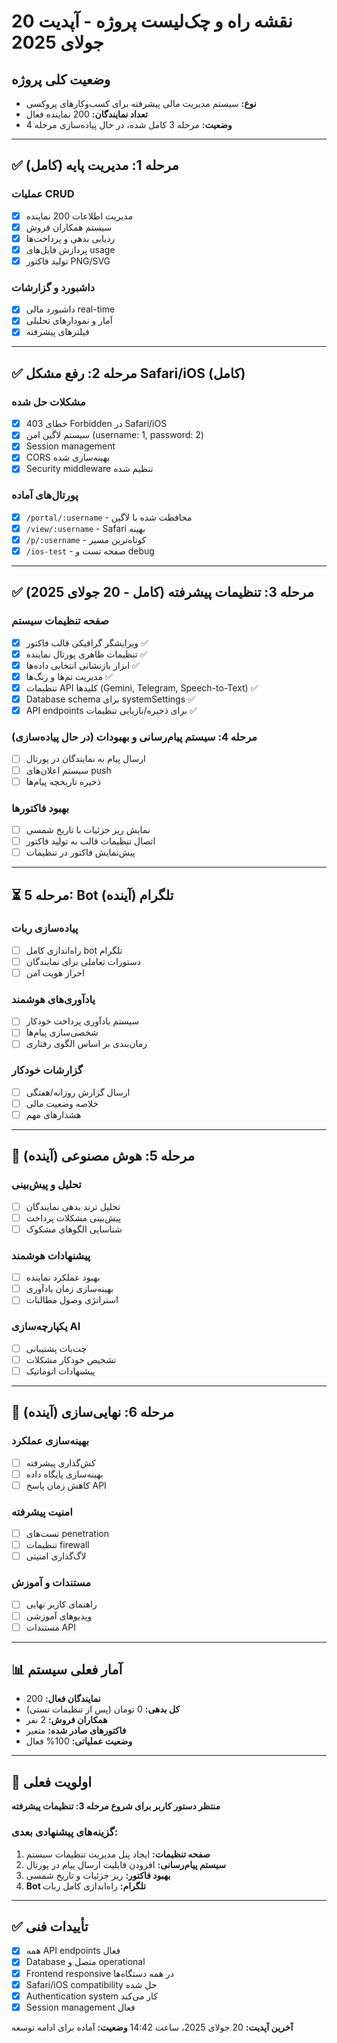 # نقشه راه و چک‌لیست پروژه - آپدیت 20 جولای 2025

## وضعیت کلی پروژه
- **نوع:** سیستم مدیریت مالی پیشرفته برای کسب‌وکارهای پروکسی
- **تعداد نمایندگان:** 200 نماینده فعال
- **وضعیت:** مرحله 3 کامل شده، در حال پیاده‌سازی مرحله 4

---

## ✅ مرحله 1: مدیریت پایه (کامل)
### عملیات CRUD
- [x] مدیریت اطلاعات 200 نماینده
- [x] سیستم همکاران فروش
- [x] ردیابی بدهی و پرداخت‌ها
- [x] پردازش فایل‌های usage
- [x] تولید فاکتور PNG/SVG

### داشبورد و گزارشات
- [x] داشبورد مالی real-time
- [x] آمار و نمودارهای تحلیلی
- [x] فیلترهای پیشرفته

---

## ✅ مرحله 2: رفع مشکل Safari/iOS (کامل)
### مشکلات حل شده
- [x] خطای 403 Forbidden در Safari/iOS
- [x] سیستم لاگین امن (username: 1, password: 2)
- [x] Session management
- [x] CORS بهینه‌سازی شده
- [x] Security middleware تنظیم شده

### پورتال‌های آماده
- [x] `/portal/:username` - محافظت شده با لاگین
- [x] `/view/:username` - Safari بهینه
- [x] `/p/:username` - کوتاه‌ترین مسیر
- [x] `/ios-test` - صفحه تست و debug

---

## ✅ مرحله 3: تنظیمات پیشرفته (کامل - 20 جولای 2025)
### صفحه تنظیمات سیستم
- [x] ویرایشگر گرافیکی قالب فاکتور ✅
- [x] تنظیمات ظاهری پورتال نماینده ✅
- [x] ابزار بازنشانی انتخابی داده‌ها ✅
- [x] مدیریت تم‌ها و رنگ‌ها ✅
- [x] تنظیمات API کلیدها (Gemini, Telegram, Speech-to-Text) ✅
- [x] Database schema برای systemSettings ✅
- [x] API endpoints برای ذخیره/بازیابی تنظیمات ✅

### مرحله 4: سیستم پیام‌رسانی و بهبودات (در حال پیاده‌سازی)
- [ ] ارسال پیام به نمایندگان در پورتال
- [ ] سیستم اعلان‌های push
- [ ] ذخیره تاریخچه پیام‌ها

### بهبود فاکتورها
- [ ] نمایش ریز جزئیات با تاریخ شمسی
- [ ] اتصال تنظیمات قالب به تولید فاکتور
- [ ] پیش‌نمایش فاکتور در تنظیمات

---

## ⏳ مرحله 5: Bot تلگرام (آینده)
### پیاده‌سازی ربات
- [ ] راه‌اندازی کامل bot تلگرام
- [ ] دستورات تعاملی برای نمایندگان
- [ ] احراز هویت امن

### یادآوری‌های هوشمند
- [ ] سیستم یادآوری پرداخت خودکار
- [ ] شخصی‌سازی پیام‌ها
- [ ] زمان‌بندی بر اساس الگوی رفتاری

### گزارشات خودکار
- [ ] ارسال گزارش روزانه/هفتگی
- [ ] خلاصه وضعیت مالی
- [ ] هشدارهای مهم

---

## 🤖 مرحله 5: هوش مصنوعی (آینده)
### تحلیل و پیش‌بینی
- [ ] تحلیل ترند بدهی نمایندگان
- [ ] پیش‌بینی مشکلات پرداخت
- [ ] شناسایی الگوهای مشکوک

### پیشنهادات هوشمند
- [ ] بهبود عملکرد نماینده
- [ ] بهینه‌سازی زمان یادآوری
- [ ] استراتژی وصول مطالبات

### یکپارچه‌سازی AI
- [ ] چت‌بات پشتیبانی
- [ ] تشخیص خودکار مشکلات
- [ ] پیشنهادات اتوماتیک

---

## 🚀 مرحله 6: نهایی‌سازی (آینده)
### بهینه‌سازی عملکرد
- [ ] کش‌گذاری پیشرفته
- [ ] بهینه‌سازی پایگاه داده
- [ ] کاهش زمان پاسخ API

### امنیت پیشرفته
- [ ] تست‌های penetration
- [ ] تنظیمات firewall
- [ ] لاگ‌گذاری امنیتی

### مستندات و آموزش
- [ ] راهنمای کاربر نهایی
- [ ] ویدیوهای آموزشی
- [ ] مستندات API

---

## 📊 آمار فعلی سیستم
- **نمایندگان فعال:** 200
- **کل بدهی:** 0 تومان (پس از تنظیمات تستی)
- **همکاران فروش:** 2 نفر
- **فاکتورهای صادر شده:** متغیر
- **وضعیت عملیاتی:** 100% فعال

---

## 🎯 اولویت فعلی
**منتظر دستور کاربر برای شروع مرحله 3: تنظیمات پیشرفته**

### گزینه‌های پیشنهادی بعدی:
1. **صفحه تنظیمات:** ایجاد پنل مدیریت تنظیمات سیستم
2. **سیستم پیام‌رسانی:** افزودن قابلیت ارسال پیام در پورتال
3. **بهبود فاکتور:** ریز جزئیات و تاریخ شمسی
4. **Bot تلگرام:** راه‌اندازی کامل ربات

---

## ✅ تأییدات فنی
- [x] همه API endpoints فعال
- [x] Database متصل و operational
- [x] Frontend responsive در همه دستگاه‌ها
- [x] Safari/iOS compatibility حل شده
- [x] Authentication system کار می‌کند
- [x] Session management فعال

**آخرین آپدیت:** 20 جولای 2025، ساعت 14:42
**وضعیت:** آماده برای ادامه توسعه